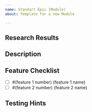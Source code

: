 ```yaml
---
name: Standart Epic (Module)
about: Template for a new Module

---
```


## Research Results

## Description

## Feature Checklist
- [ ] #(feature 1 number) (feature 1 name)
- [ ] #(feature 2 number) (feature 2 name)

## Testing Hints
